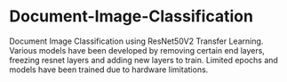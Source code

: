 # Document-Image-Classification
Document Image Classification using ResNet50V2 Transfer Learning.
Various models have been developed by removing certain end layers, freezing resnet layers and adding new layers to train.
Limited epochs and models have been trained due to hardware limitations.
